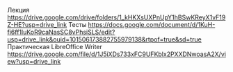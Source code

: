 Лекция https://drive.google.com/drive/folders/1_kHKXsUXPnUpY1hBSwKReyX1vF19Z-HE?usp=drive_link
Тесты https://docs.google.com/document/d/1KuH-fi6ff1luKoR9caNasSC8vPhsiSLS/edit?usp=drive_link&ouid=101506173882755979138&rtpof=true&sd=true
Практическая LibreOffice Writer https://drive.google.com/file/d/1J5iXDs733xFC9UFKblx2PXXDNwoasA2X/view?usp=drive_link
